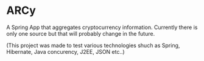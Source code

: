 # ARCy
A Spring App that aggregates cryptocurrency information.
Currently there is only one source but that will probably change in the future.

(This project was made to test various technologies shuch as Spring, Hibernate, Java concurency, J2EE, JSON etc..)
